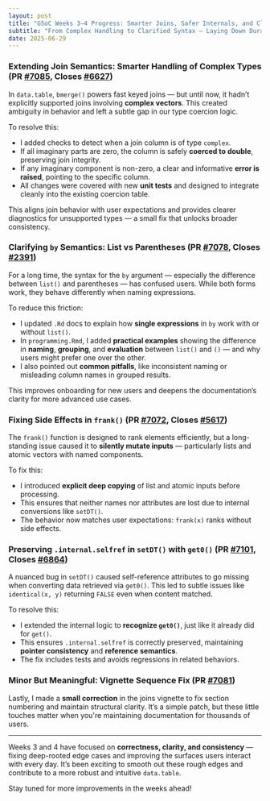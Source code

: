 ```yaml
---
layout: post
title: "GSoC Weeks 3–4 Progress: Smarter Joins, Safer Internals, and Clearer Docs"
subtitle: "From Complex Handling to Clarified Syntax — Laying Down Durable Groundwork"
date: 2025-06-29
---
```


### Extending Join Semantics: Smarter Handling of Complex Types (PR [#7085](https://github.com/Rdatatable/data.table/pull/7085), Closes [#6627](https://github.com/Rdatatable/data.table/issues/6627))

In `data.table`, `bmerge()` powers fast keyed joins — but until now, it hadn’t explicitly supported joins involving **complex vectors**. This created ambiguity in behavior and left a subtle gap in our type coercion logic.

To resolve this:

- I added checks to detect when a join column is of type `complex`.
- If all imaginary parts are zero, the column is safely **coerced to double**, preserving join integrity.
- If any imaginary component is non-zero, a clear and informative **error is raised**, pointing to the specific column.
- All changes were covered with new **unit tests** and designed to integrate cleanly into the existing coercion table.

This aligns join behavior with user expectations and provides clearer diagnostics for unsupported types — a small fix that unlocks broader consistency.

### Clarifying `by` Semantics: List vs Parentheses (PR [#7078](https://github.com/Rdatatable/data.table/pull/7078), Closes [#2391](https://github.com/Rdatatable/data.table/issues/2391))

For a long time, the syntax for the `by` argument — especially the difference between `list()` and parentheses — has confused users. While both forms work, they behave differently when naming expressions.

To reduce this friction:

- I updated `.Rd` docs to explain how **single expressions** in `by` work with or without `list()`.
- In `programming.Rmd`, I added **practical examples** showing the difference in **naming**, **grouping**, and **evaluation** between `list()` and `()` — and why users might prefer one over the other.
- I also pointed out **common pitfalls**, like inconsistent naming or misleading column names in grouped results.

This improves onboarding for new users and deepens the documentation’s clarity for more advanced use cases.

### Fixing Side Effects in `frank()` (PR [#7072](https://github.com/Rdatatable/data.table/pull/7072), Closes [#5617](https://github.com/Rdatatable/data.table/issues/5617))

The `frank()` function is designed to rank elements efficiently, but a long-standing issue caused it to **silently mutate inputs** — particularly lists and atomic vectors with named components.

To fix this:

- I introduced **explicit deep copying** of list and atomic inputs before processing.
- This ensures that neither names nor attributes are lost due to internal conversions like `setDT()`.
- The behavior now matches user expectations: `frank(x)` ranks without side effects.

### Preserving `.internal.selfref` in `setDT()` with `get0()` (PR [#7101](https://github.com/Rdatatable/data.table/pull/7101), Closes [#6864](https://github.com/Rdatatable/data.table/issues/6864))

A nuanced bug in `setDT()` caused self-reference attributes to go missing when converting data retrieved via `get0()`. This led to subtle issues like `identical(x, y)` returning `FALSE` even when content matched.

To resolve this:

- I extended the internal logic to **recognize `get0()`**, just like it already did for `get()`.
- This ensures `.internal.selfref` is correctly preserved, maintaining **pointer consistency** and **reference semantics**.
- The fix includes tests and avoids regressions in related behaviors.

### Minor But Meaningful: Vignette Sequence Fix (PR [#7081](https://github.com/Rdatatable/data.table/pull/7081))

Lastly, I made a **small correction** in the joins vignette to fix section numbering and maintain structural clarity. It’s a simple patch, but these little touches matter when you're maintaining documentation for thousands of users.

---

Weeks 3 and 4 have focused on **correctness, clarity, and consistency** — fixing deep-rooted edge cases and improving the surfaces users interact with every day. It’s been exciting to smooth out these rough edges and contribute to a more robust and intuitive `data.table`.

Stay tuned for more improvements in the weeks ahead!

